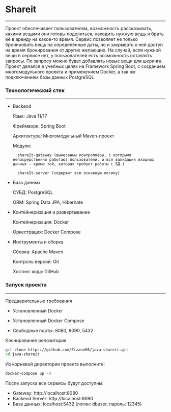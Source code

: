 # Shareit

---
Проект обеспечивает пользователям, возможность рассказывать, какими вещами они готовы поделиться,
находить нужную вещь и брать её в аренду на какое-то время.
Сервис позволяет не только бронировать вещь на определённые
даты, но и закрывать к ней доступ на время бронирования от других
желающих. На случай, если нужной вещи в сервисе нет,
у пользователей есть возможность оставлять запросы.
По запросу можно будет добавлять новые вещи для шеринга.
Проект делался в учебных целях на Framework Spring Boot, 
c созданием многомодульного проекта и применением Docker,
а так же подключением базы данных PostgreSQL 

### Технологический стек

---

* Backend

    Язык: Java 11/17

    Фреймворк: Spring Boot

    Архитектура: Многомодульный Maven-проект

    Модули:

        shareIt-gateway (вынесенны контроллеры, с которыми непосредственно работают пользователи, и вся валидация входных данных — кроме той, которая требует работы с БД.)

        shareIt-server (содержит всю основную логику)

* База данных

    СУБД: PostgreSQL

    ORM: Spring Data JPA, Hibernate

* Контейнеризация и развертывание

    Контейнеризация: Docker

    Оркестрация: Docker Compose 

* Инструменты и сборка

    Сборка: Apache Maven

    Контроль версий: Git

    Хостинг кода: GitHub

### Запуск проекта

---

Предварительные требования

* Установленный Docker

* Установленный Docker Compose

* Свободные порты: 8080, 9090, 5432

Клонирование репозитория
```bash
git clone https://github.com/Zizann86/java-shareit.git
cd java-shareit
```

Из корневой директории проекта выполните:
```bash
docker-compose up -d
```

После запуска все сервисы будут доступны:

* Gateway: http://localhost:8080
* Backend Server: http://localhost:9090
* База данных: localhost:5432 (логин: dbuser, пароль: 12345)